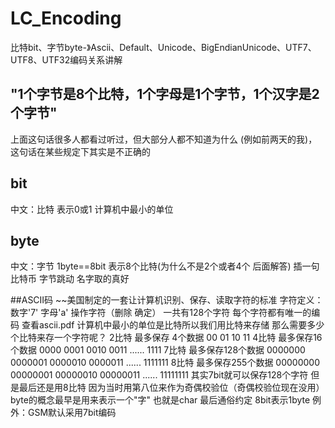 # LC_Encoding
比特bit、字节byte-》Ascii、Default、Unicode、BigEndianUnicode、UTF7、UTF8、UTF32编码关系讲解

## "1个字节是8个比特，1个字母是1个字节，1个汉字是2个字节"
上面这句话很多人都看过听过，但大部分人都不知道为什么 (例如前两天的我)，这句话在某些规定下其实是不正确的

## bit
中文：比特
表示0或1
计算机中最小的单位
## byte
中文：字节
1byte==8bit 表示8个比特(为什么不是2个或者4个 后面解答)
插一句 比特币 字节跳动 名字取的真好

##ASCII码
~~美国制定的一套让计算机识别、保存、读取字符的标准
字符定义： 数字'7' 字母'a' 操作字符（删除 确定）
一共有128个字符 每个字符都有唯一的编码 查看ascii.pdf
计算机中最小的单位是比特所以我们用比特来存储
那么需要多少个比特来存一个字符呢？
2比特 最多保存 4个数据 00 01 10 11
4比特 最多保存16个数据 0000 0001 0010 0011 ...... 1111
7比特 最多保存128个数据 0000000 0000001 0000010 0000011 ...... 1111111
8比特 最多保存255个数据 00000000 00000001 00000010 00000011 ...... 11111111
其实7bit就可以保存128个字符 但是最后还是用8比特 因为当时用第八位来作为奇偶校验位（奇偶校验位现在没用）
byte的概念最早是用来表示一个"字" 也就是char 最后通俗约定 8bit表示1byte
例外：GSM默认采用7bit编码
